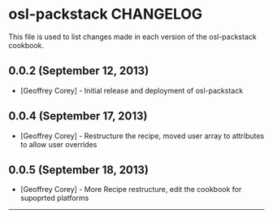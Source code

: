 osl-packstack CHANGELOG
=======================

This file is used to list changes made in each version of the osl-packstack cookbook.

0.0.2 (September 12, 2013)
-----
- [Geoffrey Corey] - Initial release and deployment of osl-packstack

0.0.4 (September 17, 2013)
----
- [Geoffrey Corey] - Restructure the recipe, moved user array to attributes to allow user overrides

0.0.5 (September 18, 2013)
----
- [Geoffrey Corey] - More Recipe restructure, edit the cookbook for supoprted platforms

- - -
